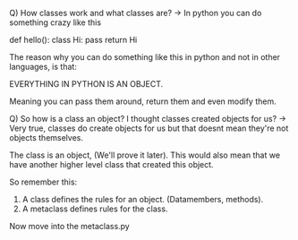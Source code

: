 Q) How classes work and what classes are?
-> In python you can do something crazy like this

def hello():
    class Hi:
        pass
    return Hi

The reason why you can do something like this in python and not in other languages, is that:

EVERYTHING IN PYTHON IS AN OBJECT.

Meaning you can pass them around, return them and even modify them.

Q) So how is a class an object? I thought classes created objects for us?
-> Very true, classes do create objects for us but that doesnt mean they're not objects themselves.

The class is an object, (We'll prove it later). This would also mean that we have another higher level class that created this object.

So remember this:
1. A class defines the rules for an object. (Datamembers, methods).
2. A metaclass defines rules for the class.

Now move into the metaclass.py

